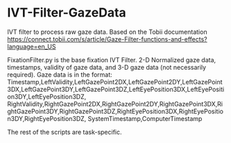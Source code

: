 # IVT-Filter-GazeData
 IVT filter to process raw gaze data. Based on the Tobii documentation
https://connect.tobii.com/s/article/Gaze-Filter-functions-and-effects?language=en_US

FixationFilter.py is the base fixation IVT Filter. 
2-D Normalized gaze data, timestamps, validity of gaze data, and 3-D gaze data (not necessarily required). Gaze data is in the format: 
Timestamp,LeftValidity,LeftGazePoint2DX,LeftGazePoint2DY,LeftGazePoint3DX,LeftGazePoint3DY,LeftGazePoint3DZ,LeftEyePosition3DX,LeftEyePosition3DY,LeftEyePosition3DZ, RightValidity,RightGazePoint2DX,RightGazePoint2DY,RightGazePoint3DX,RightGazePoint3DY,RightGazePoint3DZ,RightEyePosition3DX,RightEyePosition3DY,RightEyePosition3DZ, SystemTimestamp,ComputerTimestamp

The rest of the scripts are task-specific.
